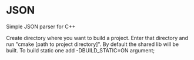 # JSON
Simple JSON parser for C++

Create directory where you want to build a project. Enter that directory and run "cmake [path to project directory]".
By default the shared lib will be built. To build static one add -DBUILD_STATIC=ON argument;
